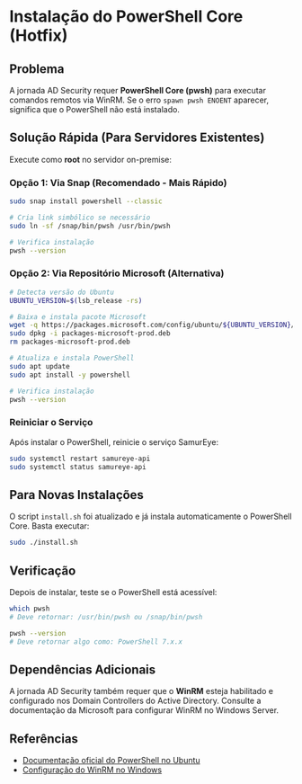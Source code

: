 # Instalação do PowerShell Core (Hotfix)

## Problema
A jornada AD Security requer **PowerShell Core (pwsh)** para executar comandos remotos via WinRM. Se o erro `spawn pwsh ENOENT` aparecer, significa que o PowerShell não está instalado.

## Solução Rápida (Para Servidores Existentes)

Execute como **root** no servidor on-premise:

### Opção 1: Via Snap (Recomendado - Mais Rápido)
```bash
sudo snap install powershell --classic

# Cria link simbólico se necessário
sudo ln -sf /snap/bin/pwsh /usr/bin/pwsh

# Verifica instalação
pwsh --version
```

### Opção 2: Via Repositório Microsoft (Alternativa)
```bash
# Detecta versão do Ubuntu
UBUNTU_VERSION=$(lsb_release -rs)

# Baixa e instala pacote Microsoft
wget -q https://packages.microsoft.com/config/ubuntu/${UBUNTU_VERSION}/packages-microsoft-prod.deb
sudo dpkg -i packages-microsoft-prod.deb
rm packages-microsoft-prod.deb

# Atualiza e instala PowerShell
sudo apt update
sudo apt install -y powershell

# Verifica instalação
pwsh --version
```

### Reiniciar o Serviço
Após instalar o PowerShell, reinicie o serviço SamurEye:

```bash
sudo systemctl restart samureye-api
sudo systemctl status samureye-api
```

## Para Novas Instalações

O script `install.sh` foi atualizado e já instala automaticamente o PowerShell Core. Basta executar:

```bash
sudo ./install.sh
```

## Verificação

Depois de instalar, teste se o PowerShell está acessível:

```bash
which pwsh
# Deve retornar: /usr/bin/pwsh ou /snap/bin/pwsh

pwsh --version
# Deve retornar algo como: PowerShell 7.x.x
```

## Dependências Adicionais

A jornada AD Security também requer que o **WinRM** esteja habilitado e configurado nos Domain Controllers do Active Directory. Consulte a documentação da Microsoft para configurar WinRM no Windows Server.

## Referências

- [Documentação oficial do PowerShell no Ubuntu](https://learn.microsoft.com/powershell/scripting/install/install-ubuntu)
- [Configuração do WinRM no Windows](https://learn.microsoft.com/windows/win32/winrm/installation-and-configuration-for-windows-remote-management)
